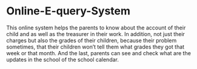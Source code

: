 # Online-E-query-System
This online system helps the parents to know about the account of their child and as well as the treasurer in their work. In addition, not just their charges but also the grades of their children, because their problem sometimes, that their children won’t tell them what grades they got that week or that month. And the last, parents can see and check what are the updates in the school of the school calendar.
